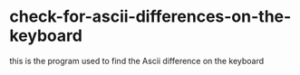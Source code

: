 # check-for-ascii-differences-on-the-keyboard
this is the program used to find the Ascii difference on the keyboard
